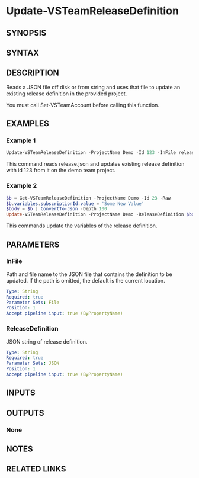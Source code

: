 <!-- #include "./common/header.md" -->

# Update-VSTeamReleaseDefinition

## SYNOPSIS

<!-- #include "./synopsis/Update-VSTeamReleaseDefinition.md" -->

## SYNTAX

## DESCRIPTION

Reads a JSON file off disk or from string and uses that file to update an existing release definition in the provided project.

You must call Set-VSTeamAccount before calling this function.

## EXAMPLES

### Example 1

```powershell
Update-VSTeamReleaseDefinition -ProjectName Demo -Id 123 -InFile release.json
```

This command reads release.json and updates existing release definition with
id 123 from it on the demo team project.

### Example 2

```powershell
$b = Get-VSTeamReleaseDefinition -ProjectName Demo -Id 23 -Raw
$b.variables.subscriptionId.value = 'Some New Value'
$body = $b | ConvertTo-Json -Depth 100
Update-VSTeamReleaseDefinition -ProjectName Demo -ReleaseDefinition $body
```

This commands update the variables of the release definition.

## PARAMETERS

### InFile

Path and file name to the JSON file that contains the definition to be updated. If the path is omitted, the default is the current location.

```yaml
Type: String
Required: true
Parameter Sets: File
Position: 1
Accept pipeline input: true (ByPropertyName)
```

### ReleaseDefinition

JSON string of release definition.

```yaml
Type: String
Required: true
Parameter Sets: JSON
Position: 1
Accept pipeline input: true (ByPropertyName)
```

<!-- #include "./params/forcegroup.md" -->

## INPUTS

## OUTPUTS

### None

## NOTES

<!-- #include "./common/prerequisites.md" -->

## RELATED LINKS
